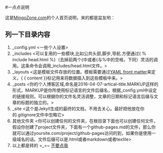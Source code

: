 #一点点说明

这是[MingoZone.com](http://MingoZone.com)的个人首页说明，来的都是盆友哟：
## 列一下目录内容
1. _config.yml <一些个人设置>
2. _includes <可以复用的一些模块,比如公共头部,脚步,导航.方便通过{ % include head.html %}（去掉前两个{中或者{与%中的空格，下同）灵活的调用。这条命令会调用_includes/head.html文件。>
3. _layouts <这是模板文件存放的位置。模板需要通过[YAML front matter](https://github.com/jekyll/jekyll/wiki/YAML-Front-Matter)来定义，{ { content }}标记用来将数据插入到这些模板中来。>
4. _posts <你的个人博客区域,命名是2016-04-07-artical-title.MARKUP这样的形式，MARKUP是你所使用标记语言的文件后缀名，根据_config.yml中设定的链接规则，可以根据你的文件名灵活调整，文章的日期和标记语言后缀与文章的标题的独立的。>
5. _site <这个是Jekyll生成的最终的文档，不用去关心。最好把他放在你的.gitignore文件中忽略它>
6. 其他文件夹 <你可以创建任何的文件夹，在根目录下面也可以创建任何文件，假设你创建了project文件夹，下面有一个github-pages.md的文件，那么你就可以通过yoursite.com/project/github-pages访问的到，如果你是使用一级域名的话。文件后缀可以是.html或者markdown或者textile>
7. 以上都是转的 =_=~ [不要点我](http://beiyuu.com/github-pages/)
